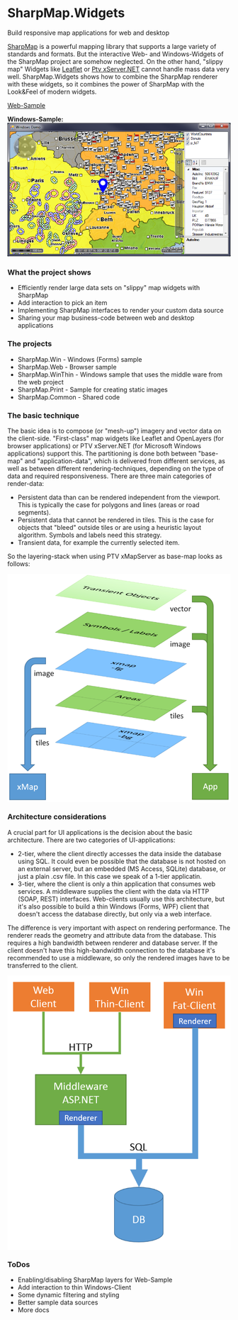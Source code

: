 # SharpMap.Widgets
Build responsive map applications for web and desktop

[SharpMap](https://sharpmap.codeplex.com/) is a powerful mapping library that supports a large variety of standards and formats.
But the interactive Web- and Windows-Widgets of the SharpMap project are somehow neglected. On the other hand, "slippy map" Widgets like [Leaflet](http://leafletjs.com/) or [Ptv xServer.NET](http://xserver.ptvgroup.com/en-uk/cookbook/explore/xserver-net-demo-center/) cannot handle mass data very well. SharpMap.Widgets shows how to combine the SharpMap renderer with these widgets, so it combines the power of SharpMap with the Look&Feel of modern widgets.

[Web-Sample](http://80.146.239.139/SharpMap.Widgets/)

**Windows-Sample:**
![Windows-Sample](/Doc/SharpMap.Win.png)

### What the project shows
* Efficiently render large data sets on "slippy" map widgets with SharpMap
* Add interaction to pick an item
* Implementing SharpMap interfaces to render your custom data source
* Sharing your map business-code between web and desktop applications

### The projects
* SharpMap.Win - Windows (Forms) sample
* SharpMap.Web - Browser sample
* SharpMap.WinThin - Windows sample that uses the middle ware from the web project
* SharpMap.Print - Sample for creating static images
* SharpMap.Common - Shared code

### The basic technique

The basic idea is to compose (or "mesh-up") imagery and vector data on the client-side. "First-class" map widgets like Leaflet and OpenLayers (for browser applications) or PTV xServer.NET (for Microsoft Windows applications) support this. The partitioning is done both between "base-map" and "application-data", which is delivered from different services, as well as between different rendering-techniques, depending on the type of data and required responsiveness. There are three main categories of render-data:

* Persistent data than can be rendered independent from the viewport. This is typically the case for polygons and lines (areas or road segments).
* Persistent data that cannot be rendered in tiles. This is the case for objects that "bleed" outside tiles or are using a heuristic layout algorithm. Symbols and labels need this strategy.
* Transient data, for example the currently selected item.

So the layering-stack when using PTV xMapServer as base-map looks as follows:

<a href="url"><img src="/Doc//ClientComposition.png" align="center" width="600" ></a>

### Architecture considerations

A crucial part for UI applications is the decision about the basic architecture. There are two categories of UI-applications:

* 2-tier, where the client directly accesses the data inside the database using SQL. It could even be possible that the database is not  hosted on an external server, but an embedded (MS Access, SQLite) database, or just a plain .csv file. In this case we speak of a 1-tier applicatin.
* 3-tier, where the client is only a thin application that consumes web services. A middleware supplies the client with the data via HTTP (SOAP, REST) interfaces. Web-clients usually use this architecture, but it's also possible to build a thin Windows (Forms, WPF) client that doesn't access the database directly, but only via a web interface.

The difference is very important with aspect on rendering performance. The renderer reads the geometry and attribute data from the database. This requires a high bandwidth between renderer and database server. If the client doesn't have this high-bandwidth connection to the database it's recommended to use a middleware, so only the rendered images have to be transferred to the client.

<a href="url"><img src="/Doc/RenderArchitecture.png" align="center" width="600" ></a>

### ToDos
* Enabling/disabling SharpMap layers for Web-Sample
* Add interaction to thin Windows-Client
* Some dynamic filtering and styling
* Better sample data sources
* More docs
